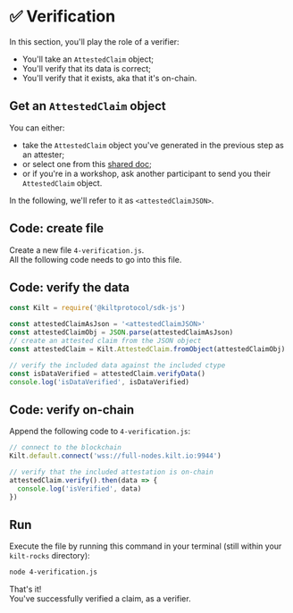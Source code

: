 # ✅ Verification

In this section, you'll play the role of a <span class="label-role verifier">verifier</span>: 
* You'll take an `AttestedClaim` object;
* You'll verify that its data is correct;
* You'll verify that it exists, aka that it's on-chain.

## Get an `AttestedClaim` object
 
You can either:
* take the `AttestedClaim` object you've generated in the previous step as an <span class="label-role attester">attester</span>;
* or select one from this [shared doc](https://hackmd.io/c6OBNgWWR8yWJhMj7WICUA?edit);
* or if you're in a workshop, ask another participant to send you their `AttestedClaim` object.  

In the following, we'll refer to it as `<attestedClaimJSON>`.

## Code: create file
Create a new file `4-verification.js`.  
All the following code needs to go into this file.

## Code: verify the data

```javascript
const Kilt = require('@kiltprotocol/sdk-js')

const attestedClaimAsJson = '<attestedClaimJSON>'
const attestedClaimObj = JSON.parse(attestedClaimAsJson)
// create an attested claim from the JSON object
const attestedClaim = Kilt.AttestedClaim.fromObject(attestedClaimObj) 

// verify the included data against the included ctype
const isDataVerified = attestedClaim.verifyData()
console.log('isDataVerified', isDataVerified)
```

## Code: verify on-chain 

Append the following code to `4-verification.js`:  

```javascript 
// connect to the blockchain
Kilt.default.connect('wss://full-nodes.kilt.io:9944')

// verify that the included attestation is on-chain
attestedClaim.verify().then(data => {
  console.log('isVerified', data)
})
```

## Run
Execute the file by running this command in your terminal (still within your `kilt-rocks` directory):

```bash
node 4-verification.js
```  

That's it!   
You've successfully verified a claim, as a <span class="label-role verifier">verifier</span>.
